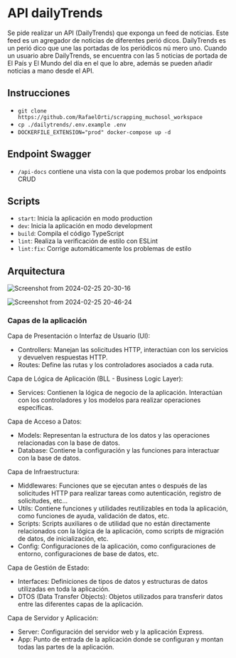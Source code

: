 # API dailyTrends

Se pide realizar un API (DailyTrends) que exponga un feed de noticias. Este feed es un
agregador de noticias de diferentes perió dicos. DailyTrends es un perió dico que une las
portadas de los periódicos nú mero uno.
Cuando un usuario abre DailyTrends, se encuentra con las 5 noticias de portada de El País y
El Mundo del día en el que lo abre, además se pueden añadir noticias a mano desde el API.



## Instrucciones

- `git clone https://github.com/RafaelOrti/scrapping_muchosol_workspace`
- `cp ./dailytrends/.env.example .env`
- `DOCKERFILE_EXTENSION="prod" docker-compose up -d`

## Endpoint Swagger

- `/api-docs` contiene una vista con la que podemos probar los endpoints CRUD

## Scripts

- `start`: Inicia la aplicación en modo production
- `dev`: Inicia la aplicación en modo development
- `build`: Compila el código TypeScript
- `lint`: Realiza la verificación de estilo con ESLint
- `lint:fix`: Corrige automáticamente los problemas de estilo

## Arquitectura


![Screenshot from 2024-02-25 20-30-16](https://github.com/RafaelOrti/scraping_muchosol/assets/45425367/e51eaf6a-9692-4186-8537-28cc723b7b6a)


![Screenshot from 2024-02-25 20-46-24](https://github.com/RafaelOrti/scraping_muchosol/assets/45425367/15a09cf1-fcf4-46ad-ae21-a3426b6b184c)


### Capas de la aplicación

Capa de Presentación o Interfaz de Usuario (UI):
- Controllers: Manejan las solicitudes HTTP, interactúan con los servicios y devuelven respuestas HTTP.
- Routes: Define las rutas y los controladores asociados a cada ruta.

Capa de Lógica de Aplicación (BLL - Business Logic Layer):
- Services: Contienen la lógica de negocio de la aplicación. Interactúan con los controladores y los modelos para realizar operaciones específicas.

Capa de Acceso a Datos:
- Models: Representan la estructura de los datos y las operaciones relacionadas con la base de datos.
- Database: Contiene la configuración y las funciones para interactuar con la base de datos.

Capa de Infraestructura:
- Middlewares: Funciones que se ejecutan antes o después de las solicitudes HTTP para realizar tareas como autenticación, registro de solicitudes, etc...
- Utils: Contiene funciones y utilidades reutilizables en toda la aplicación, como funciones de ayuda, validación de datos, etc.
- Scripts: Scripts auxiliares o de utilidad que no están directamente relacionados con la lógica de la aplicación, como scripts de migración de datos, de inicialización, etc.
- Config: Configuraciones de la aplicación, como configuraciones de entorno, configuraciones de base de datos, etc.

Capa de Gestión de Estado:
- Interfaces: Definiciones de tipos de datos y estructuras de datos utilizadas en toda la aplicación.
- DTOS (Data Transfer Objects): Objetos utilizados para transferir datos entre las diferentes capas de la aplicación.

Capa de Servidor y Aplicación:
- Server: Configuración del servidor web y la aplicación Express.
- App: Punto de entrada de la aplicación donde se configuran y montan todas las partes de la aplicación.

